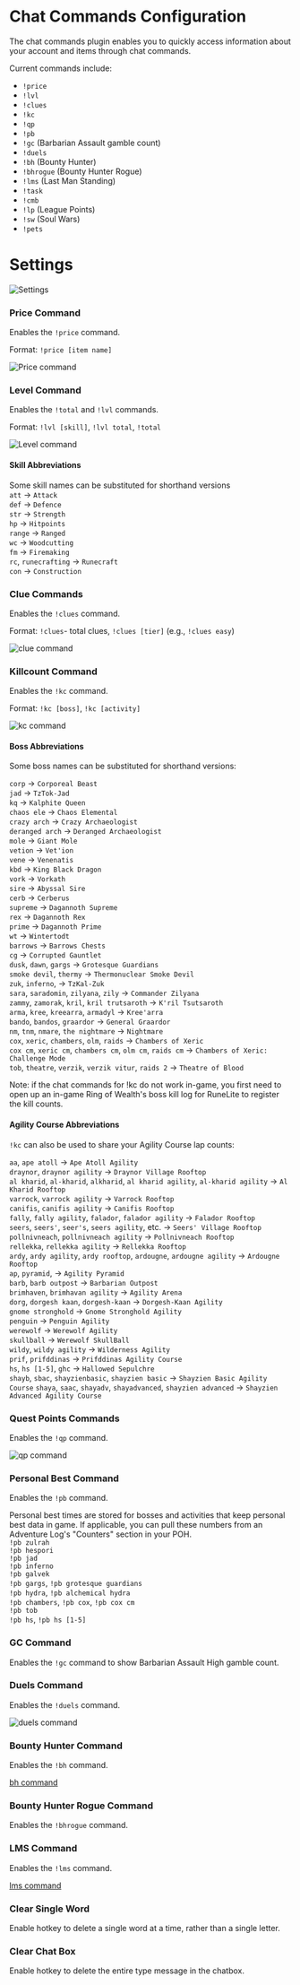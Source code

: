 # Chat Commands Configuration

The chat commands plugin enables you to quickly access information about your account and items through chat commands.

Current commands include:

* `!price`
* `!lvl`
* `!clues`
* `!kc`
* `!qp`
* `!pb`
* `!gc` (Barbarian Assault gamble count)
* `!duels`
* `!bh` (Bounty Hunter)
* `!bhrogue` (Bounty Hunter Rogue)
* `!lms` (Last Man Standing)
* `!task`
* `!cmb`
* `!lp` (League Points)
* `!sw` (Soul Wars)
* `!pets`

# Settings
![Settings](img/chat-commands/chat_commands_config.png)

### Price Command
Enables the `!price` command.

Format: `!price [item name]`

![Price command](img/chat-commands/chat_commands_price.png)

### Level Command
Enables the `!total` and `!lvl` commands.

Format: `!lvl [skill]`, `!lvl total`, `!total`

![Level command](img/chat-commands/chat_commands_lvl.png)


#### Skill Abbreviations

Some skill names can be substituted for shorthand versions  
`att` -> `Attack`  
`def` -> `Defence`  
`str` -> `Strength`  
`hp` -> `Hitpoints`  
`range` -> `Ranged`  
`wc` -> `Woodcutting`  
`fm` -> `Firemaking`  
`rc`, `runecrafting` -> `Runecraft`  
`con` -> `Construction`

### Clue Commands

Enables the `!clues` command.

Format: `!clues`- total clues, `!clues [tier]` (e.g., `!clues easy`)

![clue command](img/chat-commands/chat_commands_clue.png)

### Killcount Command

Enables the `!kc` command.

Format: `!kc [boss]`, `!kc [activity]`

![kc command](img/chat-commands/chat_commands_kc.png)

#### Boss Abbreviations

Some boss names can be substituted for shorthand versions:

`corp` -> `Corporeal Beast`  
`jad` -> `TzTok-Jad`  
`kq` -> `Kalphite Queen`  
`chaos ele` -> `Chaos Elemental`  
`crazy arch` -> `Crazy Archaeologist`  
`deranged arch` -> `Deranged Archaeologist`  
`mole` -> `Giant Mole`  
`vetion` -> `Vet'ion`  
`vene` -> `Venenatis`  
`kbd` -> `King Black Dragon`  
`vork` -> `Vorkath`  
`sire` -> `Abyssal Sire`  
`cerb` -> `Cerberus`  
`supreme` -> `Dagannoth Supreme`  
`rex` -> `Dagannoth Rex`  
`prime` -> `Dagannoth Prime`  
`wt` -> `Wintertodt`  
`barrows` -> `Barrows Chests`  
`cg` -> `Corrupted Gauntlet`  
`dusk`, `dawn`, `gargs` -> `Grotesque Guardians`  
`smoke devil`, `thermy` -> `Thermonuclear Smoke Devil`  
`zuk`, `inferno`, -> `TzKal-Zuk`  
`sara`, `saradomin`, `zilyana`, `zily` -> `Commander Zilyana`  
`zammy`, `zamorak`, `kril`, `kril trutsaroth` -> `K'ril Tsutsaroth`  
`arma`, `kree`, `kreearra`, `armadyl` -> `Kree'arra`  
`bando`, `bandos`, `graardor` -> `General Graardor`  
`nm`, `tnm`, `nmare`, `the nightmare` -> `Nightmare`  
`cox`, `xeric`, `chambers`, `olm`, `raids` -> `Chambers of Xeric`  
`cox cm`, `xeric cm`, `chambers cm`, `olm cm`, `raids cm` -> `Chambers of Xeric: Challenge Mode`  
`tob`, `theatre`, `verzik`, `verzik vitur`, `raids 2` -> `Theatre of Blood`    

Note: if the chat commands for !kc do not work in-game, you first need to open up an in-game Ring of Wealth's boss kill log for RuneLite to register the kill counts.

#### Agility Course Abbreviations  
`!kc` can also be used to share your Agility Course lap counts:

`aa`, `ape atoll` -> `Ape Atoll Agility`  
`draynor`, `draynor agility` -> `Draynor Village Rooftop`  
`al kharid`, `al-kharid`, `alkharid`, `al kharid agility`, `al-kharid agility` -> `Al Kharid Rooftop`  
`varrock`, `varrock agility` -> `Varrock Rooftop`  
`canifis`, `canifis agility` -> `Canifis Rooftop`  
`fally`, `fally agility`, `falador`, `falador agility` -> `Falador Rooftop`  
`seers`, `seers'`, `seer's`, `seers agility`, etc. -> `Seers' Village Rooftop`  
`pollnivneach`, `pollnivneach agility` -> `Pollnivneach Rooftop`  
`rellekka`, `rellekka agility` -> `Rellekka Rooftop`  
`ardy`, `ardy agility`, `ardy rooftop`, `ardougne`, `ardougne agility` -> `Ardougne Rooftop`  
`ap`, `pyramid`, -> `Agility Pyramid`  
`barb`, `barb outpost` -> `Barbarian Outpost`  
`brimhaven`, `brimhavan agility` -> `Agility Arena`  
`dorg`, `dorgesh kaan`, `dorgesh-kaan` -> `Dorgesh-Kaan Agility`  
`gnome stronghold` -> `Gnome Stronghold Agility`  
`penguin` -> `Penguin Agility`  
`werewolf` ->  `Werewolf Agility`  
`skullball` -> `Werewolf SkullBall`  
`wildy`, `wildy agility` -> `Wilderness Agility`  
`prif`, `prifddinas` -> `Prifddinas Agility Course`    
`hs`, `hs [1-5]`, `ghc` -> `Hallowed Sepulchre`  
`shayb`, `sbac`, `shayzienbasic`, `shayzien basic` -> `Shayzien Basic Agility Course`
`shaya`, `saac`, `shayadv`, `shayadvanced`, `shayzien advanced` -> `Shayzien Advanced Agility Course`

### Quest Points Commands

Enables the `!qp` command.

![qp command](img/chat-commands/chat_commands_qp.png)


### Personal Best Command

Enables the `!pb` command.

Personal best times are stored for bosses and activities that keep personal best data in game. If applicable, you can pull these numbers from an Adventure Log's "Counters" section in your POH.    
`!pb zulrah`    
`!pb hespori`    
`!pb jad`    
`!pb inferno`    
`!pb galvek`    
`!pb gargs`, `!pb grotesque guardians`    
`!pb hydra`, `!pb alchemical hydra`    
`!pb chambers`, `!pb cox`, `!pb cox cm`    
`!pb tob`    
`!pb hs`, `!pb hs [1-5]`    


### GC Command

Enables the `!gc` command to show Barbarian Assault High gamble count.

### Duels Command

Enables the `!duels` command.

![duels command](img/chat-commands/chat_commands_duels.png)

### Bounty Hunter Command

Enables the `!bh` command.

[bh command](img/chat-commands/chat_commands_bh.png)

### Bounty Hunter Rogue Command

Enables the `!bhrogue` command.

### LMS Command

Enables the `!lms` command.

[lms command](img/chat-commands/chat_commands_lms.png)

### Clear Single Word

Enable hotkey to delete a single word at a time, rather than a single letter.

### Clear Chat Box

Enable hotkey to delete the entire type message in the chatbox.
